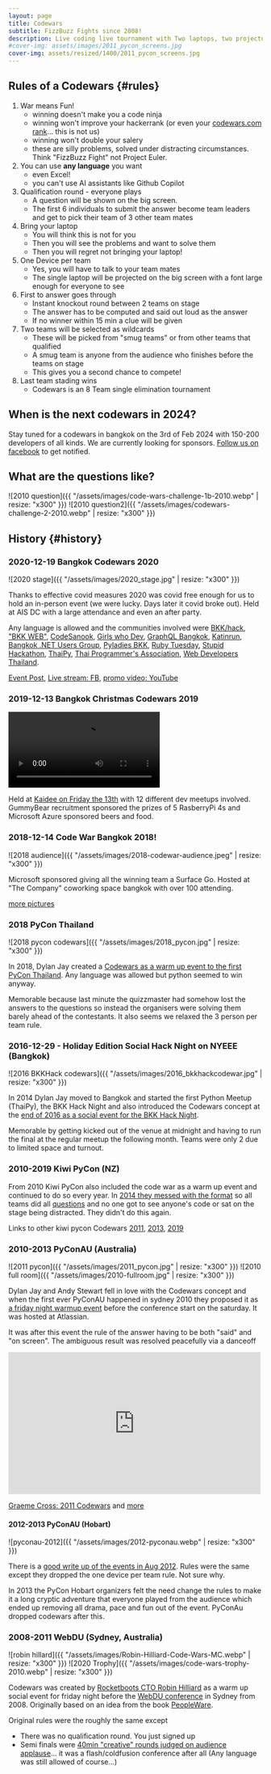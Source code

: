 ```yaml
---
layout: page
title: Codewars
subtitle: FizzBuzz Fights since 2008!
description: Live coding live tournament with Two laptops, two projectors, two teams at a time, one programming task - everyone else has some finger food and a drink and watches the chaos. Teams of 4 people formed spontaneously.
#cover-img: assets/images/2011_pycon_screens.jpg
cover-img: assets/resized/1400/2011_pycon_screens.jpg
---
```


<!-- {{ "/assets/images/2011_pycon_screens.jpg" | resize: "x544" }} -->

## Rules of a Codewars {#rules}   
1. War means Fun!
   - winning doesn't make you a code ninja
   - winning won't improve your hackerrank (or even your [codewars.com rank](https://www.codewars.com/)... this is not us)
   - winning won't double your salery
   - these are silly problems, solved under distracting circumstances. Think "FizzBuzz Fight" not Project Euler.
2. You can use **any language** you want
   - even Excel!
   - you can't use AI assistants like Github Copilot
3. Qualification round - everyone plays
   - A question will be shown on the big screen.
   - The first 6 individuals to submit the answer become team leaders and get to pick their team of 3 other team mates
4. Bring your laptop
   - You will think this is not for you
   - Then you will see the problems and want to solve them
   - Then you will regret not bringing your laptop!
5. One Device per team
   - Yes, you will have to talk to your team mates
   - The single laptop will be projected on the big screen with a font large enough for everyone to see
6. First to answer goes through
   - Instant knockout round between 2 teams on stage
   - The answer has to be computed and said out loud as the answer
   - If no winner within 15 min a clue will be given
7. Two teams will be selected as wildcards
   - These will be picked from "smug teams" or from other teams that qualified
   - A smug team is anyone from the audience who finishes before the teams on stage
   - This gives you a second chance to compete!
8. Last team stading wins
   - Codewars is an 8 Team single elimination tournament

## When is the next codewars in 2024?

Stay tuned for a codewars in bangkok on the 3rd of Feb 2024 with 150-200 developers of all kinds. We are currently looking for sponsors.
[Follow us on facebook](https://www.facebook.com/codewarfederation) to get notified.

## What are the questions like?

![2010 question]({{ "/assets/images/code-wars-challenge-1b-2010.webp" | resize: "x300" }})
![2010 question2]({{ "/assets/images/codewars-challenge-2-2010.webp" | resize: "x300" }})

## History {#history}

### 2020-12-19 Bangkok Codewars 2020

![2020 stage]({{ "/assets/images/2020_stage.jpg" | resize: "x300" }})

Thanks to effective covid measures 2020 was covid free enough for us to hold an in-person event (we were lucky. Days later it covid broke out). Held at AIS DC with a large attendance and even an after party.

Any language is allowed and the communities involved were 
<a target="_blank" href="https://www.meetup.com/bkkhack/">BKK/hack</a>, 
<a target="_blank" href="https://www.facebook.com/thebkkweb/">"BKK WEB"</a>, 
<a target="_blank" href="https://www.facebook.com/codesanookpage/">CodeSanook</a>, 
<a target="_blank" href="https://www.facebook.com/girlswhodev/">Girls who Dev</a>, 
<a target="_blank" href="https://www.meetup.com/GraphQL-Bangkok/">GraphQL Bangkok</a>, 
<a target="_blank" href="https://www.facebook.com/Katinrun/">Katinrun</a>, 
<a target="_blank" href="https://www.meetup.com/Bangkok-NET-Users-Group/">Bangkok .NET Users Group</a>, 
<a target="_blank" href="https://www.facebook.com/pyladiesbkk/">Pyladies BKK</a>, 
<a target="_blank" href="https://www.meetup.com/bangkok-rb/">Ruby Tuesday</a>, 
<a target="_blank" href="https://www.facebook.com/StupidHackTH/">Stupid Hackathon</a>, 
<a target="_blank" href="https://www.meetup.com/ThaiPy-Bangkok-Python-Meetup">ThaiPy</a>, 
<a target="_blank" href="https://www.thaiprogrammer.org/">Thai Programmer's Association</a>, 
<a target="_blank" href="https://www.facebook.com/web.developer.th/">Web Developers Thailand</a>. 


[Event Post](2020-12-18-codewar2020/), [Live stream: FB](https://www.facebook.com/watch/live/?ref=watch_permalink&v=1016001628885678), [promo video: YouTube](https://www.youtube.com/watch?v=Gowm4cN6EXQ&t=6s)

### 2019-12-13 Bangkok Christmas Codewars 2019

<video style="max-width:100%" controls>
  <source src="assets/images/2019_video.mp4" type="video/mp4">
  Your browser does not support the video tag.
</video>

Held at [Kaidee on Friday the 13th](https://www.ticketmelon.com/codewarfederation/christmascodewar2019?fbclid=IwAR2WsAOH7YhBL81jpcUOH84i8r1zYfn5vdimmoLJrjrZmM_g2P9JS9zk70Q) with 12 different dev meetups involved.
GummyBear recruitment sponsored the prizes of 5 RasberryPi 4s and Microsoft Azure sponsored beers and food.


### 2018-12-14 Code War Bangkok 2018!


![2018 audience]({{ "/assets/images/2018-codewar-audience.jpeg" | resize: "x300" }})

Microsoft sponsored giving all the winning team a Surface Go. Hosted at "The Company" coworking space bangkok with over 100 attending.

[more pictures](https://www.facebook.com/codewarfederation/posts/120601169358416)

### 2018 PyCon Thailand

![2018 pycon codewars]({{ "/assets/images/2018_pycon.jpg" | resize: "x300" }})

In 2018, Dylan Jay created a [Codewars as a warm up event to the first PyCon Thailand](https://2019.th.pycon.org/pycon2018/code-war/index.html). Any language was allowed but python seemed to win anyway.

Memorable because last minute the quizzmaster had somehow lost the answers to the questions so instead the organisers were solving them barely ahead of the contestants. It also seems we relaxed the 3 person per team rule.

<!-- 
<iframe src="https://www.facebook.com/plugins/video.php?height=314&href=https%3A%2F%2Fwww.facebook.com%2FPyConThailand%2Fvideos%2F362179677639589%2F&show_text=false&width=560&t=0" width="500" height="281" style="border:none;overflow:hidden" scrolling="no" frameborder="0" allowfullscreen="true" allow="autoplay; clipboard-write; encrypted-media; picture-in-picture; web-share" allowFullScreen="true"></iframe> -->

### 2016-12-29 - Holiday Edition Social Hack Night on NYEEE (Bangkok)

![2016 BKKHack codewars]({{ "/assets/images/2016_bkkhackcodewar.jpg" | resize: "x300" }})

In 2014 Dylan Jay moved to Bangkok and started the first Python Meetup (ThaiPy), the BKK Hack Night and also introduced the
Codewars concept at the [end of 2016 as a social event for the BKK Hack Night](https://www.meetup.com/en-AU/bkkhack/events/cxdkxlyvqbmc/).

Memorable by getting kicked out of the venue at midnight and having to run the final at the regular meetup the following month. Teams were only 2 due to limited space and turnout.

### 2010-2019 Kiwi PyCon (NZ)

From 2010 Kiwi PyCon also included the code war as a warm up event and continued to do so every year. 
In [2014 they messed with the format](https://wellington.pm.org/articles/codewars2014/) so all teams did all [questions](https://github.com/eliotb/codewars2014) and no one got to see anyone's code or sat on the stage being distracted. They didn't do this again.

Links to other kiwi pycon Codewars [2011](https://www.scoop.co.nz/stories/BU1108/S00792/calling-all-it-geeks-and-tech-savvy-people.htm), [2013](https://kokorice.org/2013/07/19/register-for-kiwi-pycon-2013-today/), [2019](https://twitter.com/NZPUG/status/1164789719810498560)

### 2010-2013 PyConAU (Australia)

![2011 pycon]({{ "/assets/images/2011_pycon.jpg" | resize: "x300" }})
![2010 full room]({{ "/assets/images/2010-fullroom.jpg" | resize: "x300" }})

Dylan Jay and Andy Stewart fell in love with the Codewars concept and when the first ever PyConAU happened in sydney
2010 they proposed it as [a friday night warmup event](http://anyvite.com/byq1czpyyc) before the conference start on the saturday. It was hosted at Atlassian.

It was after this event the rule of the answer having to be both "said" and "on screen". The ambiguous result was resolved
peacefully via a danceoff

<iframe width="500" height="281" src="https://www.youtube.com/embed/gH4S6WfgWwk?si=K86oxkurULCvK8RY" title="YouTube video player" frameborder="0" allow="accelerometer; autoplay; clipboard-write; encrypted-media; gyroscope; picture-in-picture; web-share" allowfullscreen></iframe>

[Graeme Cross: 2011 Codewars](https://www.flickr.com/photos/66855660@N07/with/6087255630/) and [more](https://hiveminer.com/Tags/codewar)


#### 2012-2013 PyConAU (Hobart)

![pyconau-2012]({{ "/assets/images/2012-pyconau.webp" | resize: "x300" }})

There is a [good write up of the events in Aug 2012](https://www.curiousvenn.com/2012/08/codewars-at-pycon-au-2012/?fbclid=IwAR0g1Dc2G6aO7UQTRaiND_WWXHfLNsQWQmNJcHx4sImnTiLmp8hGaWKVuNA). Rules were the same except they dropped the one device per team rule. Not sure why.

In 2013 the PyCon Hobart organizers felt the need change the rules to make it a long cryptic adventure that everyone played from the audience which ended up removing all drama, pace and fun out of the event. PyConAu dropped codewars after this.


### 2008-2011 WebDU (Sydney, Australia)

![robin hillard]({{ "/assets/images/Robin-Hilliard-Code-Wars-MC.webp" | resize: "x300" }})
![2020 Trophy]({{ "/assets/images/code-wars-trophy-2010.webp" | resize: "x300" }})

Codewars was created by [Rocketboots CTO Robin Hilliard](https://www.linkedin.com/in/robinhilliard/) as a warm up social event for friday night before the [WebDU conference](https://www.flickr.com/photos/webdu/3553047315/) in Sydney from 2008. Originally based on an idea from the book [PeopleWare](https://en.wikipedia.org/wiki/Peopleware:_Productive_Projects_and_Teams). 

Original rules were the roughly the same except
- There was no qualification round. You just signed up
- Semi finals were [40min "creative" rounds judged on audience applause](https://www.eriontheinterweb.com/2010/05/codewars-2010-the-challenge-make-an-app-to-make-steve-jobs-relax-in-flash)... it was a flash/coldfusion conference after all (Any language was still allowed of course...)


